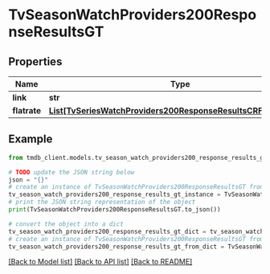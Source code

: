 # TvSeasonWatchProviders200ResponseResultsGT


## Properties

Name | Type | Description | Notes
------------ | ------------- | ------------- | -------------
**link** | **str** |  | [optional] 
**flatrate** | [**List[TvSeriesWatchProviders200ResponseResultsCRFlatrateInner]**](TvSeriesWatchProviders200ResponseResultsCRFlatrateInner.md) |  | [optional] 

## Example

```python
from tmdb_client.models.tv_season_watch_providers200_response_results_gt import TvSeasonWatchProviders200ResponseResultsGT

# TODO update the JSON string below
json = "{}"
# create an instance of TvSeasonWatchProviders200ResponseResultsGT from a JSON string
tv_season_watch_providers200_response_results_gt_instance = TvSeasonWatchProviders200ResponseResultsGT.from_json(json)
# print the JSON string representation of the object
print(TvSeasonWatchProviders200ResponseResultsGT.to_json())

# convert the object into a dict
tv_season_watch_providers200_response_results_gt_dict = tv_season_watch_providers200_response_results_gt_instance.to_dict()
# create an instance of TvSeasonWatchProviders200ResponseResultsGT from a dict
tv_season_watch_providers200_response_results_gt_from_dict = TvSeasonWatchProviders200ResponseResultsGT.from_dict(tv_season_watch_providers200_response_results_gt_dict)
```
[[Back to Model list]](../README.md#documentation-for-models) [[Back to API list]](../README.md#documentation-for-api-endpoints) [[Back to README]](../README.md)


